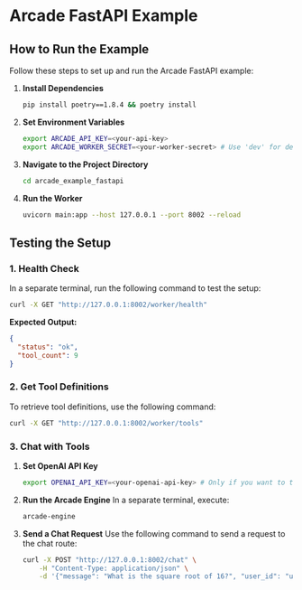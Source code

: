 # Arcade FastAPI Example

## How to Run the Example

Follow these steps to set up and run the Arcade FastAPI example:

1. **Install Dependencies**
   ```bash
   pip install poetry==1.8.4 && poetry install
   ```

2. **Set Environment Variables**
   ```bash
   export ARCADE_API_KEY=<your-api-key>
   export ARCADE_WORKER_SECRET=<your-worker-secret> # Use 'dev' for development
   ```

3. **Navigate to the Project Directory**
   ```bash
   cd arcade_example_fastapi
   ```

4. **Run the Worker**
   ```bash
   uvicorn main:app --host 127.0.0.1 --port 8002 --reload
   ```

## Testing the Setup

### 1. Health Check
In a separate terminal, run the following command to test the setup:
```bash
curl -X GET "http://127.0.0.1:8002/worker/health"
```
**Expected Output:**
```json
{
  "status": "ok",
  "tool_count": 9
}
```

### 2. Get Tool Definitions
To retrieve tool definitions, use the following command:
```bash
curl -X GET "http://127.0.0.1:8002/worker/tools"
```

### 3. Chat with Tools
1. **Set OpenAI API Key**
   ```bash
   export OPENAI_API_KEY=<your-openai-api-key> # Only if you want to test the chat route
   ```

2. **Run the Arcade Engine**
   In a separate terminal, execute:
   ```bash
   arcade-engine
   ```

3. **Send a Chat Request**
   Use the following command to send a request to the chat route:
   ```bash
   curl -X POST "http://127.0.0.1:8002/chat" \
       -H "Content-Type: application/json" \
       -d '{"message": "What is the square root of 16?", "user_id": "user@example.com"}'
   ```
